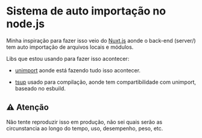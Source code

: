 # Sistema de auto importação no node.js

Minha inspiração para fazer isso veio do [Nuxt.js]('https://nuxt.com/') aonde o back-end (server/) tem auto importação de arquivos locais e módulos.

Libs que estou usando para fazer isso acontecer:

- [unimport]('https://github.com/unjs/unimport') aonde está fazendo tudo isso acontecer.

- [tsup]('https://github.com/egoist/tsup') usado para compilação, aonde tem compartibilidade com unimport, baseado no esbuild.

## ⚠️ Atenção 
Não tente reproduzir isso em produção, não sei quais serão as circunstancia ao longo do tempo, uso, desempenho, peso, etc.